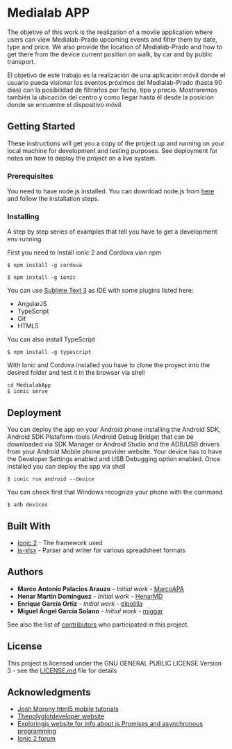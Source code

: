 # Medialab APP

The objetive of this work is the realization of a movile application where users can view Medialab-Prado upcoming events and filter them by date, type and price. We also provide the location of Medialab-Prado and how to get there from the device current position on walk, by car and by public transport. 

El objetivo de este trabajo es la realización de una aplicación móvil donde el usuario pueda visionar los eventos próximos del Medialab-Prado (hasta 90 días) con la posibilidad de filtrarlos por fecha, tipo y precio. Mostraremos también la ubicación del centro y como llegar hasta él desde la posición donde se encuentre el dispositivo móvil.

## Getting Started

These instructions will get you a copy of the project up and running on your local machine for development and testing purposes. See deployment for notes on how to deploy the project on a live system.

### Prerequisites

You need to have node.js installed. You can download node.js from [here](https://nodejs.org/en/) and follow the installation steps.

### Installing

A step by step series of examples that tell you have to get a development env running

First you need to Install ionic 2 and Cordova vian npm

```
$ npm install -g cordova
```
```
$ npm install -g ionic
```

You can use [Sublime Text 3](https://www.sublimetext.com/3) as IDE with some plugins listed here:
* AngularJS
* TypeScript
* Git
* HTML5

You can also install TypeScript

```
$ npm install -g typescript
```

With Ionic and Cordova installed you have to clone the proyect into the desired folder and test it in the browser via shell

```
cd MedialabApp
$ ionic serve
```

## Deployment

You can deploy the app on your Android phone installing the Android SDK,  Android SDK Plataform-tools (Android Debug Bridge) that can be downloaded via SDK Manager or Android Studio and the ADB/USB drivers from your Android Mobile phone provider website.
Your device has to have the Developer Settings enabled and USB Debugging option enabled.
Once installed you can deploy the app via shell

```
$ ionic run android --device
```
You can check first that Windows recognize your phone with the command

```
$ adb devices
```

## Built With

* [Ionic 2](http://ionicframework.com/docs/) - The framework used
* [js-xlsx](https://github.com/SheetJS/js-xlsx) - Parser and writer for various spreadsheet formats

## Authors

* **Marco Antonio Palacios Arauzo** - *Initial work* - [MarcoAPA](https://github.com/MarcoAPA)
* **Henar Martín Dominguez** - *Initial work* - [HenarMD](https://github.com/HenarMD)
* **Enrique García Ortiz** - *Initial work* - [elpolilla](https://github.com/elpolilla)
* **Miguel Ángel García Solano** - *Initial work* - [miggar](https://github.com/miggar)

See also the list of [contributors](https://github.com/your/project/contributors) who participated in this project.

## License

This project is licensed under the GNU GENERAL PUBLIC LICENSE Version 3 - see the [LICENSE.md](LICENSE.md) file for details

## Acknowledgments

* [Josh Morony html5 mobile tutorials](https://www.joshmorony.com/)
* [Thepolyglotdeveloper website](https://www.thepolyglotdeveloper.com/2016/06/working-shared-providers-ionic-2-mobile-app/)
* [Exploringjs website for info about js Promises and asynchronous programming](http://exploringjs.com/es6/ch_promises.html)
* [Ionic 2 forum](https://forum.ionicframework.com/?utm_source=framework&utm_medium=navbar&utm_campaign=forum%20CTA)